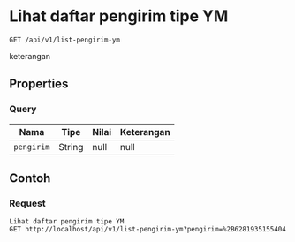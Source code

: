 # Lihat daftar pengirim tipe YM
```http
GET /api/v1/list-pengirim-ym
```
keterangan
## Properties
### Query
Nama | Tipe | Nilai | Keterangan
--- | --- | --- | ---
<code>pengirim</code> | String | null | null

## Contoh

### Request
```http
Lihat daftar pengirim tipe YM
GET http://localhost/api/v1/list-pengirim-ym?pengirim=%2B6281935155404
```
